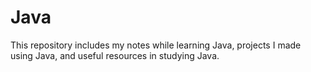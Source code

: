 # Java
This repository includes my notes while learning Java, projects I made using Java, and useful resources in studying Java.
